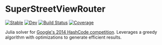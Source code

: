 # SuperStreetViewRouter

[![Stable](https://img.shields.io/badge/docs-stable-blue.svg)](https://tfisher013.github.io/SuperStreetViewRouter.jl/stable/)
[![Dev](https://img.shields.io/badge/docs-dev-blue.svg)](https://tfisher013.github.io/SuperStreetViewRouter.jl/dev/)
[![Build Status](https://github.com/tfisher013/SuperStreetViewRouter.jl/actions/workflows/CI.yml/badge.svg?branch=main)](https://github.com/tfisher013/SuperStreetViewRouter.jl/actions/workflows/CI.yml?query=branch%3Amain)
[![Coverage](https://codecov.io/gh/tfisher013/SuperStreetViewRouter.jl/branch/main/graph/badge.svg)](https://codecov.io/gh/tfisher013/SuperStreetViewRouter.jl)

Julia solver for [Google's 2014 HashCode competition](https://storage.googleapis.com/coding-competitions.appspot.com/HC/2014/hashcode2014_final_task.pdf). Leverages a greedy algorithm with optimizations to generate efficient results.
